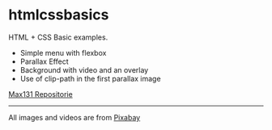 # htmlcssbasics
HTML + CSS Basic examples.  
  
  
- Simple menu with flexbox  
- Parallax Effect  
- Background with video and an overlay  
- Use of clip-path in the first parallax image  
  
  
[Max131 Repositorie](https://github.com/Max131/htmlcssbasics)
*****
  
  
All images and videos are from [Pixabay](https://pixabay.com/)
  
